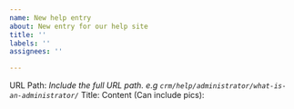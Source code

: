 ```yaml
---
name: New help entry
about: New entry for our help site
title: ''
labels: ''
assignees: ''

---
```


URL Path:
_Include the full URL path. e.g `crm/help/administrator/what-is-an-administrator/`_
Title:
Content (Can include pics):
